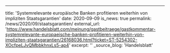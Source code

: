 ---
title: 'Systemrelevante europäische Banken profitieren weiterhin von impliziten Staatsgarantien'
date: 2020-09-09
is_news: true
permalink: /news/2020/09/staatsgarantien/
external_url: 'https://www.handelsblatt.com/meinung/gastbeitraege/gastkommentar-systemrelevante-europaeische-banken-profitieren-weiterhin-von-impliziten-staatsgarantien/26168036.html?ticket=ST-5254302-XOcfpeLJvQMbbkhnxLs5-ap4'
excerpt: ''
_source_blog: 'Handelsblatt'

